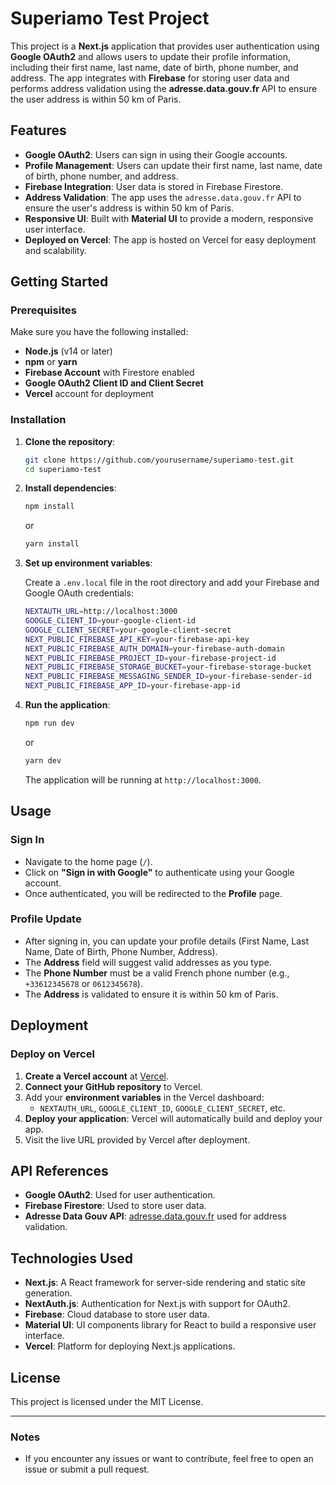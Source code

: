 # Superiamo Test Project

This project is a **Next.js** application that provides user authentication using **Google OAuth2** and allows users to update their profile information, including their first name, last name, date of birth, phone number, and address. The app integrates with **Firebase** for storing user data and performs address validation using the **adresse.data.gouv.fr** API to ensure the user address is within 50 km of Paris.

## Features

- **Google OAuth2**: Users can sign in using their Google accounts.
- **Profile Management**: Users can update their first name, last name, date of birth, phone number, and address.
- **Firebase Integration**: User data is stored in Firebase Firestore.
- **Address Validation**: The app uses the `adresse.data.gouv.fr` API to ensure the user's address is within 50 km of Paris.
- **Responsive UI**: Built with **Material UI** to provide a modern, responsive user interface.
- **Deployed on Vercel**: The app is hosted on Vercel for easy deployment and scalability.

## Getting Started

### Prerequisites

Make sure you have the following installed:

- **Node.js** (v14 or later)
- **npm** or **yarn**
- **Firebase Account** with Firestore enabled
- **Google OAuth2 Client ID and Client Secret**
- **Vercel** account for deployment

### Installation

1. **Clone the repository**:

   ```bash
   git clone https://github.com/yourusername/superiamo-test.git
   cd superiamo-test
   ```

2. **Install dependencies**:

   ```bash
   npm install
   ```

   or

   ```bash
   yarn install
   ```

3. **Set up environment variables**:

   Create a `.env.local` file in the root directory and add your Firebase and Google OAuth credentials:

   ```bash
   NEXTAUTH_URL=http://localhost:3000
   GOOGLE_CLIENT_ID=your-google-client-id
   GOOGLE_CLIENT_SECRET=your-google-client-secret
   NEXT_PUBLIC_FIREBASE_API_KEY=your-firebase-api-key
   NEXT_PUBLIC_FIREBASE_AUTH_DOMAIN=your-firebase-auth-domain
   NEXT_PUBLIC_FIREBASE_PROJECT_ID=your-firebase-project-id
   NEXT_PUBLIC_FIREBASE_STORAGE_BUCKET=your-firebase-storage-bucket
   NEXT_PUBLIC_FIREBASE_MESSAGING_SENDER_ID=your-firebase-sender-id
   NEXT_PUBLIC_FIREBASE_APP_ID=your-firebase-app-id
   ```

4. **Run the application**:

   ```bash
   npm run dev
   ```

   or

   ```bash
   yarn dev
   ```

   The application will be running at `http://localhost:3000`.

## Usage

### Sign In

- Navigate to the home page (`/`).
- Click on **"Sign in with Google"** to authenticate using your Google account.
- Once authenticated, you will be redirected to the **Profile** page.

### Profile Update

- After signing in, you can update your profile details (First Name, Last Name, Date of Birth, Phone Number, Address).
- The **Address** field will suggest valid addresses as you type.
- The **Phone Number** must be a valid French phone number (e.g., `+33612345678` or `0612345678`).
- The **Address** is validated to ensure it is within 50 km of Paris.

## Deployment

### Deploy on Vercel

1. **Create a Vercel account** at [Vercel](https://vercel.com/).
2. **Connect your GitHub repository** to Vercel.
3. Add your **environment variables** in the Vercel dashboard:
   - `NEXTAUTH_URL`, `GOOGLE_CLIENT_ID`, `GOOGLE_CLIENT_SECRET`, etc.
4. **Deploy your application**: Vercel will automatically build and deploy your app.
5. Visit the live URL provided by Vercel after deployment.

## API References

- **Google OAuth2**: Used for user authentication.
- **Firebase Firestore**: Used to store user data.
- **Adresse Data Gouv API**: [adresse.data.gouv.fr](https://adresse.data.gouv.fr/) used for address validation.

## Technologies Used

- **Next.js**: A React framework for server-side rendering and static site generation.
- **NextAuth.js**: Authentication for Next.js with support for OAuth2.
- **Firebase**: Cloud database to store user data.
- **Material UI**: UI components library for React to build a responsive user interface.
- **Vercel**: Platform for deploying Next.js applications.

## License

This project is licensed under the MIT License.

---

### Notes

- If you encounter any issues or want to contribute, feel free to open an issue or submit a pull request.
